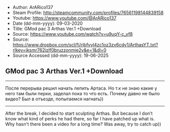 - Author: ArARico137
- Steam Profile: http://steamcommunity.com/profiles/76561198144839158
- Youtube: https://www.youtube.com/@ArARico137
- Date (dd-mm-yyyy): 09-03-2020
- Title: GMod pac 3 Arthas Ver.1 +Download
- Source: https://www.youtube.com/watch?v=u9uqY-c_vf8
- Source: https://www.dropbox.com/scl/fi/rjbfvyl4zc1oz3zv6cdy1/ArthasYT.txt?rlkey=jksmr762izlf0bruzzonmje2v&e=1&dl=0
- Source Accessed (dd-mm-yyyy): 19-06-2025

## GMod pac 3 Arthas Ver.1 +Download

---------------------------------------------------------------------------------------------------------------------------------------------------------------
После перерыва решил начать лепить Артаса. Но т.к не знаю какие у него там были перки, заделал пока то что есть. Почему давно не было видео? Был в отъезде, попытаемся нагнать))

---------------------------------------------------------------------------------------------------------------------------------------------------------------
After the break, I decided to start sculpting Arthas. But because I don’t know what kind of perks he had there, so far I have patched up what is. Why hasn't there been a video for a long time? Was away, try to catch up))
